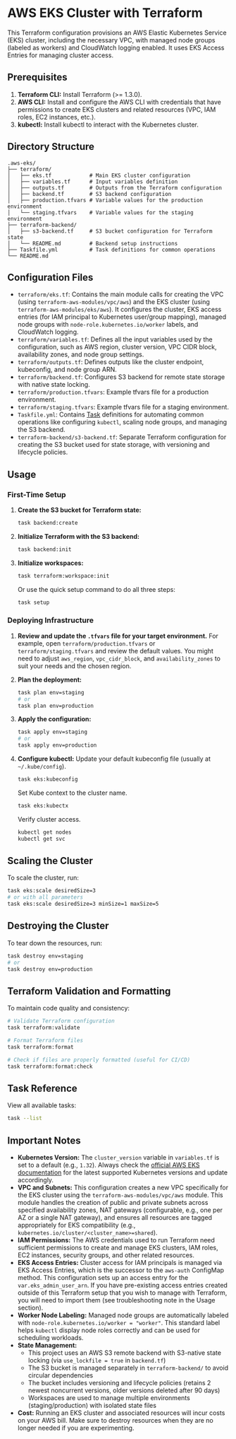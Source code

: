 # AWS EKS Cluster with Terraform

This Terraform configuration provisions an AWS Elastic Kubernetes Service (EKS) cluster, including the necessary VPC, with managed node groups (labeled as workers) and CloudWatch logging enabled. It uses EKS Access Entries for managing cluster access.

## Prerequisites

1.  **Terraform CLI:** Install Terraform (>= 1.3.0).
2.  **AWS CLI:** Install and configure the AWS CLI with credentials that have permissions to create EKS clusters and related resources (VPC, IAM roles, EC2 instances, etc.).
3.  **kubectl:** Install kubectl to interact with the Kubernetes cluster.

## Directory Structure

```
.aws-eks/
├── terraform/
│   ├── eks.tf            # Main EKS cluster configuration
│   ├── variables.tf      # Input variables definition
│   ├── outputs.tf        # Outputs from the Terraform configuration
│   ├── backend.tf        # S3 backend configuration
│   ├── production.tfvars # Variable values for the production environment
│   └── staging.tfvars    # Variable values for the staging environment
├── terraform-backend/
│   ├── s3-backend.tf     # S3 bucket configuration for Terraform state
│   └── README.md         # Backend setup instructions
├── Taskfile.yml          # Task definitions for common operations
└── README.md
```

## Configuration Files

*   `terraform/eks.tf`: Contains the main module calls for creating the VPC (using `terraform-aws-modules/vpc/aws`) and the EKS cluster (using `terraform-aws-modules/eks/aws`). It configures the cluster, EKS access entries (for IAM principal to Kubernetes user/group mapping), managed node groups with `node-role.kubernetes.io/worker` labels, and CloudWatch logging.
*   `terraform/variables.tf`: Defines all the input variables used by the configuration, such as AWS region, cluster version, VPC CIDR block, availability zones, and node group settings.
*   `terraform/outputs.tf`: Defines outputs like the cluster endpoint, kubeconfig, and node group ARN.
*   `terraform/backend.tf`: Configures S3 backend for remote state storage with native state locking.
*   `terraform/production.tfvars`: Example tfvars file for a production environment.
*   `terraform/staging.tfvars`: Example tfvars file for a staging environment.
*   `Taskfile.yml`: Contains [Task](https://taskfile.dev/) definitions for automating common operations like configuring `kubectl`, scaling node groups, and managing the S3 backend.
*   `terraform-backend/s3-backend.tf`: Separate Terraform configuration for creating the S3 bucket used for state storage, with versioning and lifecycle policies.

## Usage

### First-Time Setup

1.  **Create the S3 bucket for Terraform state:**
    ```bash
    task backend:create
    ```

2.  **Initialize Terraform with the S3 backend:**
    ```bash
    task backend:init
    ```

3.  **Initialize workspaces:**
    ```bash
    task terraform:workspace:init
    ```

    Or use the quick setup command to do all three steps:
    ```bash
    task setup
    ```

### Deploying Infrastructure

1.  **Review and update the `.tfvars` file for your target environment.**
    For example, open `terraform/production.tfvars` or `terraform/staging.tfvars` and review the default values. You might need to adjust `aws_region`, `vpc_cidr_block`, and `availability_zones` to suit your needs and the chosen region.

2.  **Plan the deployment:**
    ```bash
    task plan env=staging
    # or
    task plan env=production
    ```

3.  **Apply the configuration:**
    ```bash
    task apply env=staging
    # or
    task apply env=production
    ```

4.  **Configure kubectl:**
    Update your default kubeconfig file (usually at `~/.kube/config`).
    ```bash
    task eks:kubeconfig
    ```
    Set Kube context to the cluster name.
    ```bash
    task eks:kubectx
    ```
    Verify cluster access.
    ```bash
    kubectl get nodes
    kubectl get svc
    ```

## Scaling the Cluster

To scale the cluster, run:
```bash
task eks:scale desiredSize=3
# or with all parameters
task eks:scale desiredSize=3 minSize=1 maxSize=5
```

## Destroying the Cluster

To tear down the resources, run:
```bash
task destroy env=staging
# or
task destroy env=production
```

## Terraform Validation and Formatting

To maintain code quality and consistency:
```bash
# Validate Terraform configuration
task terraform:validate

# Format Terraform files
task terraform:format

# Check if files are properly formatted (useful for CI/CD)
task terraform:format:check
```

## Task Reference

View all available tasks:
```bash
task --list
```

## Important Notes

*   **Kubernetes Version:** The `cluster_version` variable in `variables.tf` is set to a default (e.g., `1.32`). Always check the [official AWS EKS documentation](https://docs.aws.amazon.com/eks/latest/userguide/kubernetes-versions.html) for the latest supported Kubernetes versions and update accordingly.
*   **VPC and Subnets:** This configuration creates a new VPC specifically for the EKS cluster using the `terraform-aws-modules/vpc/aws` module. This module handles the creation of public and private subnets across specified availability zones, NAT gateways (configurable, e.g., one per AZ or a single NAT gateway), and ensures all resources are tagged appropriately for EKS compatibility (e.g., `kubernetes.io/cluster/<cluster_name>=shared`).
*   **IAM Permissions:** The AWS credentials used to run Terraform need sufficient permissions to create and manage EKS clusters, IAM roles, EC2 instances, security groups, and other related resources.
*   **EKS Access Entries:** Cluster access for IAM principals is managed via EKS Access Entries, which is the successor to the `aws-auth` ConfigMap method. This configuration sets up an access entry for the `var.eks_admin_user_arn`. If you have pre-existing access entries created outside of this Terraform setup that you wish to manage with Terraform, you will need to import them (see troubleshooting note in the Usage section).
*   **Worker Node Labeling:** Managed node groups are automatically labeled with `node-role.kubernetes.io/worker = "worker"`. This standard label helps `kubectl` display node roles correctly and can be used for scheduling workloads.
*   **State Management:**
    *   This project uses an AWS S3 remote backend with S3-native state locking (via `use_lockfile = true` in `backend.tf`)
    *   The S3 bucket is managed separately in `terraform-backend/` to avoid circular dependencies
    *   The bucket includes versioning and lifecycle policies (retains 2 newest noncurrent versions, older versions deleted after 90 days)
    *   Workspaces are used to manage multiple environments (staging/production) with isolated state files
*   **Cost:** Running an EKS cluster and associated resources will incur costs on your AWS bill. Make sure to destroy resources when they are no longer needed if you are experimenting.
